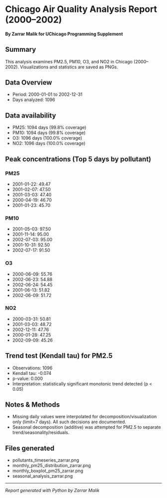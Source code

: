# Chicago Air Quality Analysis Report (2000–2002)
#### By Zarrar Malik for UChicago Programming Supplement

## Summary
This analysis examines PM2.5, PM10, O3, and NO2 in Chicago (2000–2002). Visualizations and statistics are saved as PNGs.

## Data Overview
- Period: 2000-01-01 to 2002-12-31
- Days analyzed: 1096

## Data availability
- PM25: 1094 days (99.8% coverage)
- PM10: 1094 days (99.8% coverage)
- O3: 1096 days (100.0% coverage)
- NO2: 1096 days (100.0% coverage)

## Peak concentrations (Top 5 days by pollutant)
### PM25
- 2001-01-22: 49.47
- 2001-02-07: 47.50
- 2001-03-03: 47.40
- 2000-04-19: 46.70
- 2001-01-23: 45.70

### PM10
- 2001-05-03: 97.50
- 2001-11-14: 95.00
- 2002-07-03: 95.00
- 2001-10-31: 92.50
- 2002-07-17: 91.50

### O3
- 2000-06-09: 55.76
- 2002-06-23: 54.88
- 2002-06-24: 54.45
- 2001-06-13: 51.82
- 2002-06-09: 51.72

### NO2
- 2000-03-31: 50.81
- 2001-03-03: 48.72
- 2002-12-11: 47.76
- 2000-01-28: 47.25
- 2002-09-09: 45.26

## Trend test (Kendall tau) for PM2.5
- Observations: 1096
- Kendall tau: -0.074
- p-value: 0.000
- Interpretation: statistically significant monotonic trend detected (p < 0.05)

## Notes & Methods
- Missing daily values were interpolated for decomposition/visualization only (limit=7 days). All such decisions are documented.
- Seasonal decomposition (additive) was attempted for PM2.5 to separate trend/seasonality/residuals.

## Files generated
- pollutants_timeseries_zarrar.png
- monthly_pm25_distribution_zarrar.png
- monthly_boxplot_pm25_zarrar.png
- seasonal_analysis_zarrar.png

---
*Report generated with Python by Zarrar Malik*
